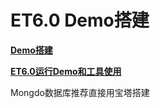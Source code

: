 # ET6.0 Demo搭建

**[Demo搭建](<https://blog.csdn.net/qq_41088607/article/details/122296018>)**

**[ET6.0运行Demo和工具使用](<https://www.cnblogs.com/cj8988/p/14600183.html>)**

Mongdo数据库推荐直接用宝塔搭建
